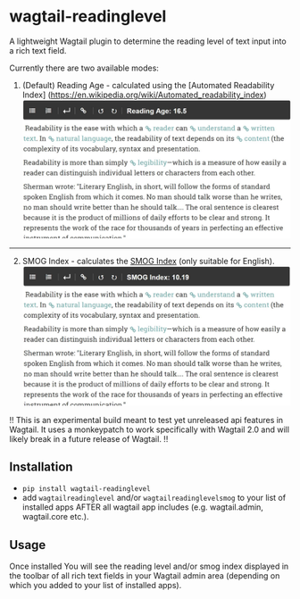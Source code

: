 # wagtail-readinglevel
A lightweight Wagtail plugin to determine the reading level of text input into a rich text field.

Currently there are two available modes:
1. (Default) Reading Age - calculated using the [Automated Readability Index]
(https://en.wikipedia.org/wiki/Automated_readability_index) ![Reading Age](automated.jpg)
  ---
2. SMOG Index - calculates the [SMOG Index](https://en.wikipedia.org/wiki/SMOG) (only suitable for English). ![Smog Index](smogindex.jpg)

!! This is an experimental build meant to test yet unreleased api features in Wagtail. It uses a monkeypatch to work specifically with Wagtail 2.0 and will likely break in a future release of Wagtail. !!

## Installation
- ```pip install wagtail-readinglevel```
- add ```wagtailreadinglevel``` and/or ```wagtailreadinglevelsmog``` to your list of installed apps AFTER all wagtail app includes (e.g. wagtail.admin, wagtail.core etc.).

## Usage
Once installed You will see the reading level and/or smog index displayed in the toolbar of all rich text fields in your Wagtail admin area (depending on which you added to your list of installed apps).

